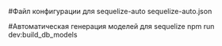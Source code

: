 #Файл конфигурации для sequelize-auto
sequelize-auto.json

#Автоматическая генерация моделей для sequelize
npm run dev:build_db_models